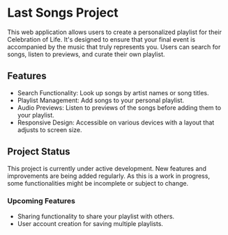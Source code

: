 # Last Songs Project

This web application allows users to create a personalized playlist for their Celebration of Life. It's designed to ensure that your final event is accompanied by the music that truly represents you. Users can search for songs, listen to previews, and curate their own playlist.

## Features

- Search Functionality: Look up songs by artist names or song titles.
- Playlist Management: Add songs to your personal playlist.
- Audio Previews: Listen to previews of the songs before adding them to your playlist.
- Responsive Design: Accessible on various devices with a layout that adjusts to screen size.

## Project Status

This project is currently under active development. New features and improvements are being added regularly. As this is a work in progress, some functionalities might be incomplete or subject to change.

### Upcoming Features

- Sharing functionality to share your playlist with others.
- User account creation for saving multiple playlists.
